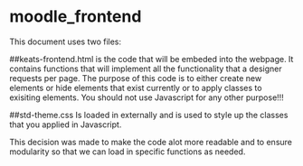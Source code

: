 # moodle_frontend

This document uses two files:

##keats-frontend.html 
is the code that will be embeded into the webpage. It contains functions that will implement all the functionality that a designer requests per page. The purpose of this code is to either create new elements or hide elements that exist currently or to apply classes to exisiting elements. You should not use Javascript for any other purpose!!!

##std-theme.css
Is loaded in externally and is used to style up the classes that you applied in Javascript.

This decision was made to make the code alot more readable and to ensure modularity so that we can load in specific functions as needed.
